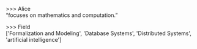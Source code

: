 \>>> Alice    
“focuses on mathematics and computation.”    

\>>> Field    
['Formalization and Modeling', 'Database Systems', 'Distributed Systems', 'artificial intelligence']
